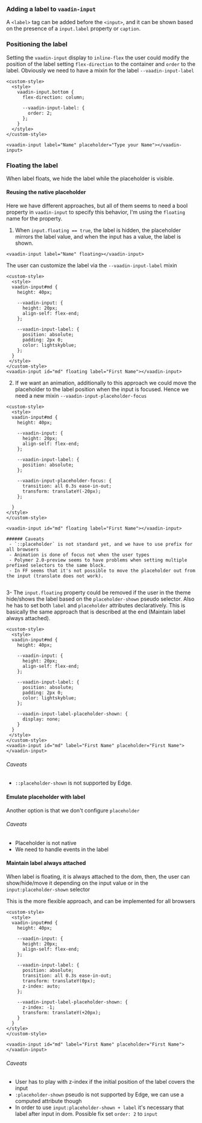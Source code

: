 
### Adding a label to `vaadin-input`

A `<label>` tag can be added before the `<input>`, and it can be shown based on the presence of a `input.label` property or `caption`.

### Positioning the label

Setting the `vaadin-input` display to `inline-flex` the user could modify the position of the label setting `flex-direction` to the container and `order` to the label. Obviously we need to have a mixin for the label `--vaadin-input-label`

```
<custom-style>
  <style>
    vaadin-input.bottom {
      flex-direction: column;

      --vaadin-input-label: {
        order: 2;
      };
    }
  </style>
</custom-style>

<vaadin-input label="Name" placeholder="Type your Name"></vaadin-input>
```

### Floating the label

When label floats, we hide the label while the placeholder is visible.

#### Reusing the native placeholder

Here we have different approaches, but all of them seems to need a bool property in `vaadin-input` to specify this behavior, I'm using the `floating` name for the property.

1. When `input.floating == true`, the label is hidden, the placeholder mirrors the label value, and when the input has a value, the label is shown.

```
<vaadin-input label="Name" floating></vaadin-input>

```
The user can customize the label via the `--vaadin-input-label` mixin

```
<custom-style>
  <style>
  vaadin-input#md {
    height: 40px;

    --vaadin-input: {
      height: 20px;
      align-self: flex-end;
    };

    --vaadin-input-label: {
      position: absolute;
      padding: 2px 0;
      color: lightskyblue;
    };
  }
 </style>
</custom-style>
<vaadin-input id="md" floating label="First Name"></vaadin-input>
```

2. If we want an animation, additionally to this approach we could move the placeholder to the label position when the input is focused. Hence we need a new mixin `--vaadin-input-placeholder-focus`

```
<custom-style>
  <style>
  vaadin-input#md {
    height: 40px;

    --vaadin-input: {
      height: 20px;
      align-self: flex-end;
    };

    --vaadin-input-label: {
      position: absolute;
    };

    --vaadin-input-placeholder-focus: {
      transition: all 0.3s ease-in-out;
      transform: translateY(-20px);
    };

  }
</style>
</custom-style>

<vaadin-input id="md" floating label="First Name"></vaadin-input>

###### Caveats
 - `::placeholder` is not standard yet, and we have to use prefix for all browsers
 - Animation is done of focus not when the user types
 - Polymer 2.0-preview seems to have problems when setting multiple prefixed selectors to the same block.
 - In FF seems that it's not possible to move the placeholder out from the input (translate does not work).


```

3- The `input.floating` property could be removed if the user in the theme hide/shows the label based on the `placeholder-shown` pseudo selector. Also he has to set both `label` and `placeholder` attributes declaratively. This is basically the same approach that is described at the end (Maintain label always attached).

```
<custom-style>
  <style>
  vaadin-input#md {
    height: 40px;

    --vaadin-input: {
      height: 20px;
      align-self: flex-end;
    };

    --vaadin-input-label: {
      position: absolute;
      padding: 2px 0;
      color: lightskyblue;
    };

    --vaadin-input-label-placeholder-shown: {
      display: none;
    }
  }
 </style>
</custom-style>
<vaadin-input id="md" label="First Name" placeholder="First Name"></vaadin-input>
```

###### Caveats
 - `::placeholder-shown` is not supported by Edge.


#### Emulate placeholder with label

Another option is that we don't configure `placeholder`

###### Caveats
 - Placeholder is not native
 - We need to handle events in the label


#### Maintain label always attached

When label is floating, it is always attached to the dom, then, the user can show/hide/move it depending on the input value or in the `input:placeholder-shown` selector

This is the more flexible approach, and can be implemented for all browsers

 ```
 <custom-style>
   <style>
   vaadin-input#md {
     height: 40px;

     --vaadin-input: {
       height: 20px;
       align-self: flex-end;
     };

     --vaadin-input-label: {
       position: absolute;
       transition: all 0.3s ease-in-out;
       transform: translateY(0px);
       z-index: auto;
     };

     --vaadin-input-label-placeholder-shown: {
       z-index: -1;
       transform: translateY(+20px);
     }
   }
 </style>
 </custom-style>

 <vaadin-input id="md" label="First Name" placeholder="First Name"></vaadin-input>
```

###### Caveats
 - User has to play with z-index if the initial position of the label covers the input
 - `:placeholder-shown` pseudo is not supported by Edge, we can use a computed attribute though
 - In order to use `input:placeholder-shown + label` it's necessary that label after input in dom. Possible fix set `order: 2` to `input`
